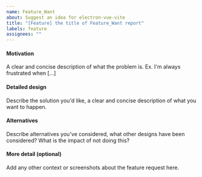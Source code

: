 ```yaml
---
name: Feature_Want
about: Suggest an idea for electron-vue-vite
title: "[Feature] the title of Feature_Want report"
labels: feature
assignees: ""
---
```


#### Motivation

A clear and concise description of what the problem is. Ex. I'm always frustrated when [...]

#### Detailed design

Describe the solution you'd like, a clear and concise description of what you want to happen.

#### Alternatives

Describe alternatives you've considered, what other designs have been considered? What is the impact of not doing this?

#### More detail (optional)

Add any other context or screenshots about the feature request here.
